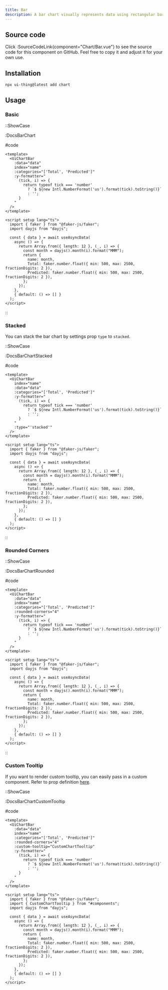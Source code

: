 ```yaml
---
title: Bar
description: A bar chart visually represents data using rectangular bars of varying lengths to compare quantities across different categories or groups.
---
```


## Source code

Click :SourceCodeLink{component="Chart/Bar.vue"} to see the source code for this component on GitHub. Feel free to copy it and adjust it for your own use.

## Installation

```bash
npx ui-thing@latest add chart
```

## Usage

### Basic

::ShowCase

:DocsBarChart

#code

<!-- automd:file src="../../app/components/content/Docs/Chart/Bar/DocsBarChart.vue" code lang="vue" -->

```vue [DocsBarChart.vue]
<template>
  <UiChartBar
    :data="data"
    index="name"
    :categories="['Total', 'Predicted']"
    :y-formatter="
      (tick, i) => {
        return typeof tick === 'number'
          ? `$ ${new Intl.NumberFormat('us').format(tick).toString()}`
          : '';
      }
    "
  />
</template>

<script setup lang="ts">
  import { faker } from "@faker-js/faker";
  import dayjs from "dayjs";

  const { data } = await useAsyncData(
    async () => {
      return Array.from({ length: 12 }, (_, i) => {
        const month = dayjs().month(i).format("MMM");
        return {
          name: month,
          Total: faker.number.float({ min: 500, max: 2500, fractionDigits: 2 }),
          Predicted: faker.number.float({ min: 500, max: 2500, fractionDigits: 2 }),
        };
      });
    },
    { default: () => [] }
  );
</script>
```

<!-- /automd -->

::

### Stacked

You can stack the bar chart by settings prop `type` to `stacked`.

::ShowCase

:DocsBarChartStacked

#code

<!-- automd:file src="../../app/components/content/Docs/Chart/Bar/DocsBarChartStacked.vue" code lang="vue" -->

```vue [DocsBarChartStacked.vue]
<template>
  <UiChartBar
    index="name"
    :data="data"
    :categories="['Total', 'Predicted']"
    :y-formatter="
      (tick, i) => {
        return typeof tick === 'number'
          ? `$ ${new Intl.NumberFormat('us').format(tick).toString()}`
          : '';
      }
    "
    :type="'stacked'"
  />
</template>

<script setup lang="ts">
  import { faker } from "@faker-js/faker";
  import dayjs from "dayjs";

  const { data } = await useAsyncData(
    async () => {
      return Array.from({ length: 12 }, (_, i) => {
        const month = dayjs().month(i).format("MMM");
        return {
          name: month,
          Total: faker.number.float({ min: 500, max: 2500, fractionDigits: 2 }),
          Predicted: faker.number.float({ min: 500, max: 2500, fractionDigits: 2 }),
        };
      });
    },
    { default: () => [] }
  );
</script>
```

<!-- /automd -->

::

### Rounded Corners

::ShowCase

:DocsBarChartRounded

#code

<!-- automd:file src="../../app/components/content/Docs/Chart/Bar/DocsBarChartRounded.vue" code lang="vue" -->

```vue [DocsBarChartRounded.vue]
<template>
  <UiChartBar
    :data="data"
    index="name"
    :categories="['Total', 'Predicted']"
    :rounded-corners="4"
    :y-formatter="
      (tick, i) => {
        return typeof tick === 'number'
          ? `$ ${new Intl.NumberFormat('us').format(tick).toString()}`
          : '';
      }
    "
  />
</template>

<script setup lang="ts">
  import { faker } from "@faker-js/faker";
  import dayjs from "dayjs";

  const { data } = await useAsyncData(
    async () => {
      return Array.from({ length: 12 }, (_, i) => {
        const month = dayjs().month(i).format("MMM");
        return {
          name: month,
          Total: faker.number.float({ min: 500, max: 2500, fractionDigits: 2 }),
          Predicted: faker.number.float({ min: 500, max: 2500, fractionDigits: 2 }),
        };
      });
    },
    { default: () => [] }
  );
</script>
```

<!-- /automd -->

::

### Custom Tooltip

If you want to render custom tooltip, you can easily pass in a custom component. Refer to prop definition [here](/charts#custom-tooltip).

::ShowCase

:DocsBarChartCustomTooltip

#code

<!-- automd:file src="../../app/components/content/Docs/Chart/Bar/DocsBarChartCustomTooltip.vue" code lang="vue" -->

```vue [DocsBarChartCustomTooltip.vue]
<template>
  <UiChartBar
    :data="data"
    index="name"
    :categories="['Total', 'Predicted']"
    :rounded-corners="4"
    :custom-tooltip="CustomChartTooltip"
    :y-formatter="
      (tick, i) => {
        return typeof tick === 'number'
          ? `$ ${new Intl.NumberFormat('us').format(tick).toString()}`
          : '';
      }
    "
  />
</template>

<script setup lang="ts">
  import { faker } from "@faker-js/faker";
  import { CustomChartTooltip } from "#components";
  import dayjs from "dayjs";

  const { data } = await useAsyncData(
    async () => {
      return Array.from({ length: 12 }, (_, i) => {
        const month = dayjs().month(i).format("MMM");
        return {
          name: month,
          Total: faker.number.float({ min: 500, max: 2500, fractionDigits: 2 }),
          Predicted: faker.number.float({ min: 500, max: 2500, fractionDigits: 2 }),
        };
      });
    },
    { default: () => [] }
  );
</script>
```

<!-- /automd -->
